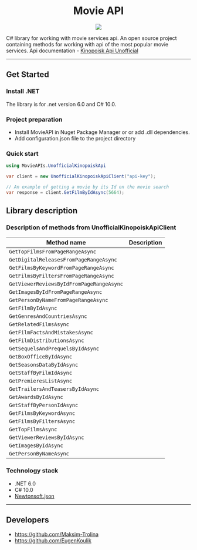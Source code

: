 <h1 align="center">Movie API</h1>

<p align="center">

<img src="https://badges.frapsoft.com/os/v1/open-source.svg?v=103" >
</p>

C# library for working with movie services api.
An open source project containing methods for working with api of the most popular movie services.
Api documentation - [Kinopoisk Api Unofficial](https://kinopoiskapiunofficial.tech/documentation/api/)

---

## Get Started

### Install .NET

The library is for .net version 6.0 and C# 10.0.

### Project preparation

* Install MovieAPI in Nuget Package Manager or or add .dll dependencies.
* Add configuration.json file to the project directory

### Quick start

```cs
using MovieAPIs.UnofficialKinopoiskApi

var client = new UnofficialKinopoiskApiClient("api-key");

// An example of getting a movie by its Id on the movie search
var response = client.GetFilmByIdAsync(5664);
```

## Library description

### Description of methods from UnofficialKinopoiskApiClient

|               Method name                 |          Description          |
|-------------------------------------------|-------------------------------|
| `GetTopFilmsFromPageRangeAsync`           |
| `GetDigitalReleasesFromPageRangeAsync`    |
| `GetFilmsByKeywordFromPageRangeAsync`     |
| `GetFilmsByFiltersFromPageRangeAsync`     |
| `GetViewerReviewsByIdFromPageRangeAsync`  |
| `GetImagesByIdFromPageRangeAsync`         |
| `GetPersonByNameFromPageRangeAsync`       |
| `GetFilmByIdAsync`                        |
| `GetGenresAndCountriesAsync`              |
| `GetRelatedFilmsAsync`                    |
| `GetFilmFactsAndMistakesAsync`            |
| `GetFilmDistributionsAsync`               |
| `GetSequelsAndPrequelsByIdAsync`          |
| `GetBoxOfficeByIdAsync`                   |
| `GetSeasonsDataByIdAsync`                 |
| `GetStaffByFilmIdAsync`                   |
| `GetPremieresListAsync`                   |
| `GetTrailersAndTeasersByIdAsync`          |
| `GetAwardsByIdAsync`                      |
| `GetStaffByPersonIdAsync`                 |
| `GetFilmsByKeywordAsync`                  |
| `GetFilmsByFiltersAsync`                  |
| `GetTopFilmsAsync`                        |
| `GetViewerReviewsByIdAsync`               |
| `GetImagesByIdAsync`                      |
| `GetPersonByNameAsync`                    |

### Technology stack

* .NET 6.0
* C# 10.0
* [Newtonsoft.json](https://www.newtonsoft.com/json)

---

## Developers

* https://github.com/Maksim-Trolina
* https://github.com/EugenKoulik
